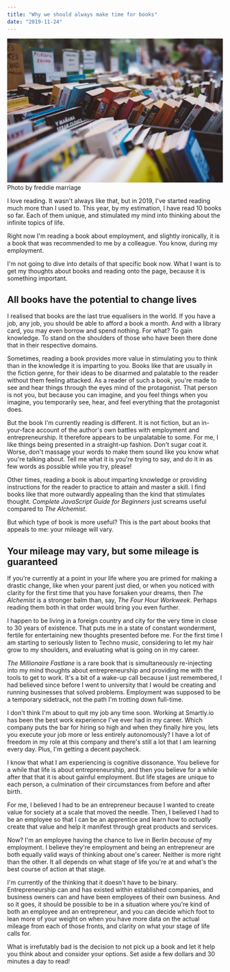 ```yaml
---
title: "Why we should always make time for books"
date: "2019-11-24"
---
```


![Why we should always make time for books](images/why-we-should-always-make-time-for-books-nick-ang-blog-2-1024x683.jpg) Photo by freddie marriage

I love reading. It wasn't always like that, but in 2019, I've started reading much more than I used to. This year, by my estimation, I have read 10 books so far. Each of them unique, and stimulated my mind into thinking about the infinite topics of life.

Right now I'm reading a book about employment, and slightly ironically, it is a book that was recommended to me by a colleague. You know, during my employment.

I'm not going to dive into details of that specific book now. What I want is to get my thoughts about books and reading onto the page, because it is something important.

## All books have the potential to change lives

I realised that books are the last true equalisers in the world. If you have a job, any job, you should be able to afford a book a month. And with a library card, you may even borrow and spend nothing. For what? To gain knowledge. To stand on the shoulders of those who have been there done that in their respective domains.

Sometimes, reading a book provides more value in stimulating you to think than in the knowledge it is imparting to you. Books like that are usually in the fiction genre, for their ideas to be disarmed and palatable to the reader without them feeling attacked. As a reader of such a book, you're made to see and hear things through the eyes mind of the protagonist. That person is not you, but because you can imagine, and you feel things when you imagine, you temporarily see, hear, and feel everything that the protagonist does.

But the book I'm currently reading is different. It is not fiction, but an in-your-face account of the author's own battles with employment and entrepreneurship. It therefore appears to be unpalatable to some. For me, I like things being presented in a straight-up fashion. Don't sugar coat it. Worse, don't massage your words to make them sound like you know what you're talking about. Tell me what it is you're trying to say, and do it in as few words as possible while you try, please!

Other times, reading a book is about imparting knowledge or providing instructions for the reader to practice to attain and master a skill. I find books like that more outwardly appealing than the kind that stimulates thought. _Complete JavaScript Guide for Beginners_ just screams useful compared to _The Alchemist_.

But which type of book is more useful? This is the part about books that appeals to me: your mileage will vary.

## Your mileage may vary, but some mileage is guaranteed

If you're currently at a point in your life where you are primed for making a drastic change, like when your parent just died, or when you noticed with clarity for the first time that you have forsaken your dreams, then _The Alchemist_ is a stronger balm than, say, _The Four Hour Workweek_. Perhaps reading them both in that order would bring you even further.

I happen to be living in a foreign country and city for the very time in close to 30 years of existence. That puts me in a state of constant wonderment, fertile for entertaining new thoughts presented before me. For the first time I am starting to seriously listen to Techno music, considering to let my hair grow to my shoulders, and evaluating what is going on in my career.

_The Millionaire Fastlane_ is a rare book that is simultaneously re-injecting into my mind thoughts about entrepreneurship and providing me with the tools to get to work. It's a bit of a wake-up call because I just remembered, I had believed since before I went to university that I would be creating and running businesses that solved problems. Employment was supposed to be a temporary sidetrack, not the path I'm trotting down full-time.

I don't think I'm about to quit my job any time soon. Working at Smartly.io has been the best work experience I've ever had in my career. Which company puts the bar for hiring so high and when they finally hire you, lets you execute your job more or less entirely autonomously? I have a lot of freedom in my role at this company and there's still a lot that I am learning every day. Plus, I'm getting a decent paycheck.

I know that what I am experiencing is cognitive dissonance. You believe for a while that life is about entrepreneurship, and then you believe for a while after that that it is about gainful employment. But life stages are unique to each person, a culmination of their circumstances from before and after birth.

For me, I believed I had to be an entrepreneur because I wanted to create value for society at a scale that moved the needle. Then, I believed I had to be an employee so that I can be an apprentice and learn how to _actually_ create that value and help it manifest through great products and services.

Now? I'm an employee having the chance to live in Berlin _because of_ my employment. I believe they're employment and being an entrepreneur are both equally valid ways of thinking about one's career. Neither is more right than the other. It all depends on what stage of life you're at and what's the best course of action at that stage.

I'm currently of the thinking that it doesn't have to be binary. Entrepreneurship can and has existed within established companies, and business owners can and have been employees of their own business. And so it goes, it should be possible to be in a situation where you're kind of both an employee and an entrepreneur, and you can decide which foot to lean more of your weight on when you have more data on the actual mileage from each of those fronts, and clarity on what your stage of life calls for.

What is irrefutably bad is the decision to not pick up a book and let it help you think about and consider your options. Set aside a few dollars and 30 minutes a day to read!
